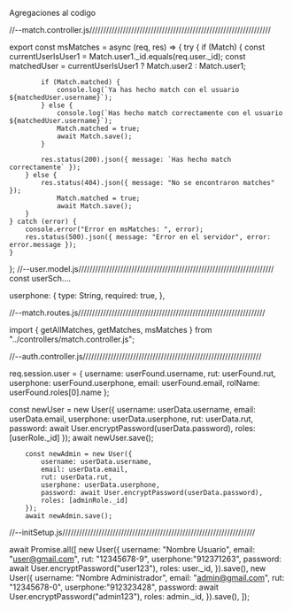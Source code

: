 Agregaciones al codigo




//--match.controller.js/////////////////////////////////////////////////////////////////

export const msMatches = async (req, res) => {
    try {
        if (Match) {
            const currentUserIsUser1 = Match.user1._id.equals(req.user._id);
            const matchedUser = currentUserIsUser1 ? Match.user2 : Match.user1;

            if (Match.matched) {
                console.log(`Ya has hecho match con el usuario ${matchedUser.username}`);
            } else {
                console.log(`Has hecho match correctamente con el usuario ${matchedUser.username}`);
                Match.matched = true;
                await Match.save();
            }

            res.status(200).json({ message: `Has hecho match correctamente` });
        } else {
            res.status(404).json({ message: "No se encontraron matches" });
                Match.matched = true;
                await Match.save();
        }
    } catch (error) {
        console.error("Error en msMatches: ", error);
        res.status(500).json({ message: "Error en el servidor", error: error.message });
    }
};
//--user.model.js//////////////////////////////////////////////////////////////////////
const userSch….

 userphone: {
      type: String,
      required: true,
    },



//--match.routes.js///////////////////////////////////////////////////////////////////

import { getAllMatches, getMatches, msMatches } from "../controllers/match.controller.js";



//--auth.controller.js////////////////////////////////////////////////////////////////

req.session.user = {
            username: userFound.username,
            rut: userFound.rut,
            userphone: userFound.userphone,
            email: userFound.email,
            rolName: userFound.roles[0].name
        };

const newUser = new User({
            username: userData.username,
            email: userData.email,
            userphone: userData.userphone,
            rut: userData.rut,
            password: await User.encryptPassword(userData.password),
            roles: [userRole._id]
        });
        await newUser.save();

        const newAdmin = new User({
            username: userData.username,
            email: userData.email,
            rut: userData.rut,
            userphone: userData.userphone,
            password: await User.encryptPassword(userData.password),
            roles: [adminRole._id]
        });
        await newAdmin.save();
 //--initSetup.js/////////////////////////////////////////////////////////////////////


await Promise.all([
      new User({
        username: "Nombre Usuario",
        email: "user@gmail.com",
        rut: "12345678-9",
        userphone:"912371263",
        password: await User.encryptPassword("user123"),
        roles: user._id,
      }).save(),
      new User({
        username: "Nombre Administrador",
        email: "admin@gmail.com",
        rut: "12345678-0",
        userphone:"912323428",
        password: await User.encryptPassword("admin123"),
        roles: admin._id,
      }).save(),
    ]);
